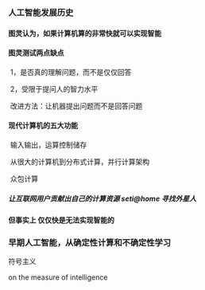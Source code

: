 ### 人工智能发展历史

#### 图灵认为，如果计算机算的非常快就可以实现智能

#### 图灵测试两点缺点

​	1，是否真的理解问题，而不是仅仅回答

​	2，受限于提问人的智力水平

​	改进方法：让机器提出问题而不是回答问题

#### 现代计算机的五大功能	

​	输入输出，运算控制储存

​	从很大的计算机到分布式计算，并行计算架构

​	众包计算

##### 		                                                                                                让互联网用户贡献出自己的计算资源    seti@home 寻找外星人

#### 但事实上 仅仅快是无法实现智能的

### 早期人工智能，从确定性计算和不确定性学习

符号主义

 on the measure of intelligence 




